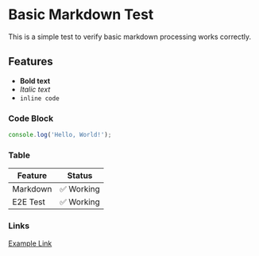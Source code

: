 # Basic Markdown Test

This is a simple test to verify basic markdown processing works correctly.

## Features

- **Bold text**
- *Italic text*  
- `inline code`

### Code Block

```javascript
console.log('Hello, World!');
```

### Table

| Feature | Status |
|---------|--------|
| Markdown | ✅ Working |
| E2E Test | ✅ Working |

### Links

[Example Link](https://example.com) 